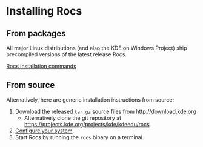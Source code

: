 # Installing Rocs

## From packages

All major Linux distributions (and also the KDE on Windows
Project) ship precompiled versions of the latest release Rocs.

[Rocs installation commands](https://pkgs.org/download/rocs)

## From source

Alternatively, here are generic installation instructions from source:

1. Download the released `tar.gz` source files from http://download.kde.org
   - Alternatively clone the git repository at https://projects.kde.org/projects/kde/kdeedu/rocs. 
2. [Configure your system](http://techbase.kde.org/Projects/Edu/Rocs).
3. Start Rocs by running the `rocs` binary on a terminal.